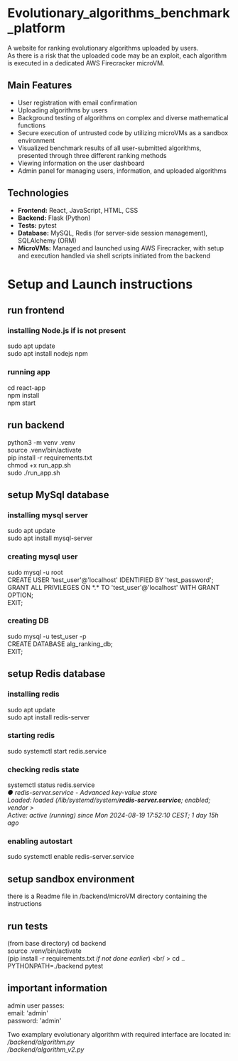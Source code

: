 # Evolutionary_algorithms_benchmark_platform
A website for ranking evolutionary algorithms uploaded by users. <br />
As there is a risk that the uploaded code may be an exploit, each algorithm is executed in a dedicated AWS Firecracker microVM.

## Main Features
- User registration with email confirmation  
- Uploading algorithms by users
- Background testing of algorithms on complex and diverse mathematical functions
- Secure execution of untrusted code by utilizing microVMs as a sandbox environment
- Visualized benchmark results of all user-submitted algorithms, presented through three different ranking methods
- Viewing information on the user dashboard  
- Admin panel for managing users, information, and uploaded algorithms   

## Technologies
- **Frontend:** React, JavaScript, HTML, CSS  
- **Backend:** Flask (Python)
- **Tests:** pytest
- **Database:** MySQL, Redis (for server-side session management), SQLAlchemy (ORM)  
- **MicroVMs:** Managed and launched using AWS Firecracker, with setup and execution handled via shell scripts initiated from the backend  


# Setup and Launch instructions
## run frontend
### installing Node.js if is not present
sudo apt update <br />
sudo apt install nodejs npm <br />

### running app
cd react-app <br />
npm install <br />
npm start <br />


## run backend
python3 -m venv .venv <br />
source .venv/bin/activate <br />
pip install -r requirements.txt <br />
chmod +x run_app.sh <br />
sudo ./run_app.sh <br />


## setup MySql database
### installing mysql server
sudo apt update <br />
sudo apt install mysql-server <br />
### creating mysql user
sudo mysql -u root <br />
CREATE USER 'test_user'@'localhost' IDENTIFIED BY 'test_password'; <br />
GRANT ALL PRIVILEGES ON \*.\* TO 'test_user'@'localhost' WITH GRANT OPTION; <br />
EXIT; <br />

### creating DB
sudo mysql -u test_user -p <br />
CREATE DATABASE alg_ranking_db; <br />
EXIT; <br />

## setup Redis database
### installing redis
sudo apt update <br />
sudo apt install redis-server <br />

### starting redis
sudo systemctl start redis.service <br />

### checking redis state
systemctl status redis.service <br />
*● redis-server.service - Advanced key-value store* <br />
     *Loaded: loaded (/lib/systemd/system/**redis-server.service**; enabled; vendor >* <br />
     *Active: active (running) since Mon 2024-08-19 17:52:10 CEST; 1 day 15h ago*

### enabling autostart
sudo systemctl enable redis-server.service <br />


## setup sandbox environment
there is a Readme file in /backend/microVM directory containing the instructions

## run tests
(from base directory)
cd backend <br />
source .venv/bin/activate <br />
(pip install -r requirements.txt *if not done earlier*) <br/ >
cd .. <br />
PYTHONPATH=./backend pytest

## important information
admin user passes: <br />
email: 'admin' <br />
password: 'admin' <br />

Two examplary evolutionary algorithm with required interface are located in: <br />
*/backend/algorithm.py* <br />
*/backend/algorithm_v2.py* <br />
